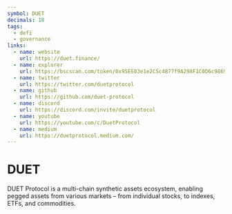 ```yaml
---
symbol: DUET
decimals: 18
tags:
  - defi
  - governance
links:
  - name: website
    url: https://duet.finance/
  - name: explorer
    url: https://bscscan.com/token/0x95EE03e1e2C5c4877f9A298F1C0D6c98698FAB7B
  - name: twitter
    url: https://twitter.com/duetprotocol
  - name: github
    url: https://github.com/duet-protocol
  - name: discord
    url: https://discord.com/invite/duetprotocol
  - name: youtube
    url: https://youtube.com/c/DuetProtocol
  - name: medium
    url: https://duetprotocol.medium.com/
---
```


# DUET

DUET Protocol is a multi-chain synthetic assets ecosystem, enabling pegged assets from various markets – from individual stocks, to indexes, ETFs, and commodities.

